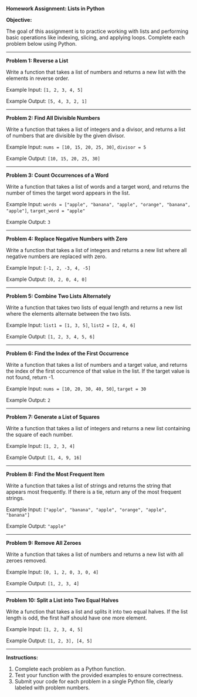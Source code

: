 **Homework Assignment: Lists in Python**

**Objective:**

The goal of this assignment is to practice working with lists and performing basic operations like indexing, slicing, and applying loops. Complete each problem below using Python.

---

**Problem 1: Reverse a List**

Write a function that takes a list of numbers and returns a new list with the elements in reverse order.

Example Input: `[1, 2, 3, 4, 5]`

Example Output: `[5, 4, 3, 2, 1]`

---

**Problem 2: Find All Divisible Numbers**

Write a function that takes a list of integers and a divisor, and returns a list of numbers that are divisible by the given divisor.

Example Input: `nums = [10, 15, 20, 25, 30]`, `divisor = 5`

Example Output: `[10, 15, 20, 25, 30]`

---

**Problem 3: Count Occurrences of a Word**

Write a function that takes a list of words and a target word, and returns the number of times the target word appears in the list.

Example Input: `words = ["apple", "banana", "apple", "orange", "banana", "apple"]`, `target_word = "apple"`

Example Output: `3`

---

**Problem 4: Replace Negative Numbers with Zero**

Write a function that takes a list of integers and returns a new list where all negative numbers are replaced with zero.

Example Input: `[-1, 2, -3, 4, -5]`

Example Output: `[0, 2, 0, 4, 0]`

---

**Problem 5: Combine Two Lists Alternately**

Write a function that takes two lists of equal length and returns a new list where the elements alternate between the two lists.

Example Input: `list1 = [1, 3, 5]`, `list2 = [2, 4, 6]`

Example Output: `[1, 2, 3, 4, 5, 6]`

---

**Problem 6: Find the Index of the First Occurrence**

Write a function that takes a list of numbers and a target value, and returns the index of the first occurrence of that value in the list. If the target value is not found, return -1.

Example Input: `nums = [10, 20, 30, 40, 50]`, `target = 30`

Example Output: `2`

---

**Problem 7: Generate a List of Squares**

Write a function that takes a list of integers and returns a new list containing the square of each number.

Example Input: `[1, 2, 3, 4]`

Example Output: `[1, 4, 9, 16]`

---

**Problem 8: Find the Most Frequent Item**

Write a function that takes a list of strings and returns the string that appears most frequently. If there is a tie, return any of the most frequent strings.

Example Input: `["apple", "banana", "apple", "orange", "apple", "banana"]`

Example Output: `"apple"`

---

**Problem 9: Remove All Zeroes**

Write a function that takes a list of numbers and returns a new list with all zeroes removed.

Example Input: `[0, 1, 2, 0, 3, 0, 4]`

Example Output: `[1, 2, 3, 4]`

---

**Problem 10: Split a List into Two Equal Halves**

Write a function that takes a list and splits it into two equal halves. If the list length is odd, the first half should have one more element.

Example Input: `[1, 2, 3, 4, 5]`

Example Output: `[1, 2, 3], [4, 5]`

---

**Instructions:**

1. Complete each problem as a Python function.
2. Test your function with the provided examples to ensure correctness.
3. Submit your code for each problem in a single Python file, clearly labeled with problem numbers.
